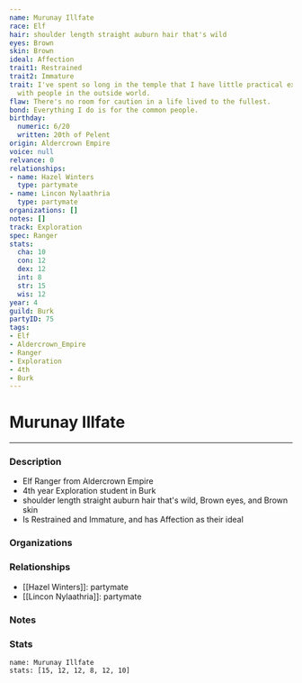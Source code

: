 ```yaml
---
name: Murunay Illfate
race: Elf
hair: shoulder length straight auburn hair that's wild
eyes: Brown
skin: Brown
ideal: Affection
trait1: Restrained
trait2: Immature
trait: I've spent so long in the temple that I have little practical experience dealing
  with people in the outside world.
flaw: There's no room for caution in a life lived to the fullest.
bond: Everything I do is for the common people.
birthday:
  numeric: 6/20
  written: 20th of Pelent
origin: Aldercrown Empire
voice: null
relvance: 0
relationships:
- name: Hazel Winters
  type: partymate
- name: Lincon Nylaathria
  type: partymate
organizations: []
notes: []
track: Exploration
spec: Ranger
stats:
  cha: 10
  con: 12
  dex: 12
  int: 8
  str: 15
  wis: 12
year: 4
guild: Burk
partyID: 75
tags:
- Elf
- Aldercrown_Empire
- Ranger
- Exploration
- 4th
- Burk
---
```

# Murunay Illfate
---
### Description
- Elf Ranger from Aldercrown Empire
- 4th year Exploration student in Burk
- shoulder length straight auburn hair that's wild, Brown eyes, and Brown skin
- Is Restrained and Immature, and has Affection as their ideal

### Organizations

### Relationships
- [[Hazel Winters]]: partymate
- [[Lincon Nylaathria]]: partymate

### Notes

### Stats
```statblock
name: Murunay Illfate
stats: [15, 12, 12, 8, 12, 10]
```